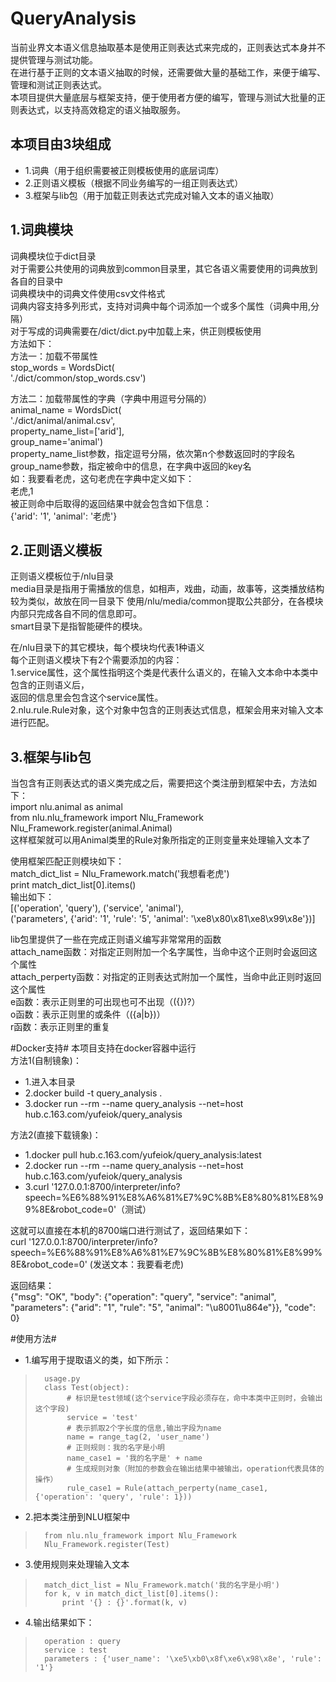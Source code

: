 # QueryAnalysis #

当前业界文本语义信息抽取基本是使用正则表达式来完成的，正则表达式本身并不提供管理与测试功能。  
在进行基于正则的文本语义抽取的时候，还需要做大量的基础工作，来便于编写、管理和测试正则表达式。  
本项目提供大量底层与框架支持，便于使用者方便的编写，管理与测试大批量的正则表达式，以支持高效稳定的语义抽取服务。  

## 本项目由3块组成 ##
* 1.词典（用于组织需要被正则模板使用的底层词库）  
* 2.正则语义模板（根据不同业务编写的一组正则表达式）  
* 3.框架与lib包（用于加载正则表达式完成对输入文本的语义抽取）  

## 1.词典模块 ##
词典模块位于dict目录  
对于需要公共使用的词典放到common目录里，其它各语义需要使用的词典放到各自的目录中  
词典模块中的词典文件使用csv文件格式  
词典内容支持多列形式，支持对词典中每个词添加一个或多个属性（词典中用,分隔）  
对于写成的词典需要在/dict/dict.py中加载上来，供正则模板使用  
方法如下：  
方法一：加载不带属性  
stop_words = WordsDict(  
    './dict/common/stop_words.csv')  

方法二：加载带属性的字典（字典中用逗号分隔的）  
animal_name = WordsDict(  
    './dict/animal/animal.csv',  
    property_name_list=['arid'],  
    group_name='animal')  
property_name_list参数，指定逗号分隔，依次第n个参数返回时的字段名  
group_name参数，指定被命中的信息，在字典中返回的key名  
如：我要看老虎，这句老虎在字典中定义如下：  
老虎,1  
被正则命中后取得的返回结果中就会包含如下信息：  
{'arid': '1', 'animal': '老虎'}  

## 2.正则语义模板 ##
正则语义模板位于/nlu目录  
media目录是指用于需播放的信息，如相声，戏曲，动画，故事等，这类播放结构较为类似，故放在同一目录下
使用/nlu/media/common提取公共部分，在各模块内部只完成各自不同的信息即可。  
smart目录下是指智能硬件的模块。  

在/nlu目录下的其它模块，每个模块均代表1种语义  
每个正则语义模块下有2个需要添加的内容：  
1.service属性，这个属性指明这个类是代表什么语义的，在输入文本命中本类中包含的正则语义后，  
返回的信息里会包含这个service属性。  
2.nlu.rule.Rule对象，这个对象中包含的正则表达式信息，框架会用来对输入文本进行匹配。  

## 3.框架与lib包 ##
当包含有正则表达式的语义类完成之后，需要把这个类注册到框架中去，方法如下：  
import nlu.animal as animal  
from nlu.nlu_framework import Nlu_Framework  
Nlu_Framework.register(animal.Animal)  
这样框架就可以用Animal类里的Rule对象所指定的正则变量来处理输入文本了  

使用框架匹配正则模块如下：  
match_dict_list = Nlu_Framework.match('我想看老虎')  
print  match_dict_list[0].items()  
输出如下：  
[('operation', 'query'), ('service', 'animal'),  
('parameters', {'arid': '1', 'rule': '5', 'animal': '\xe8\x80\x81\xe8\x99\x8e'})]  

lib包里提供了一些在完成正则语义编写非常常用的函数  
attach_name函数：对指定正则附加一个名字属性，当命中这个正则时会返回这个属性  
attach_perperty函数：对指定的正则表达式附加一个属性，当命中此正则时返回这个属性  
e函数：表示正则里的可出现也可不出现（({})?）  
o函数：表示正则里的或条件（({a|b})）  
r函数：表示正则里的重复  

#Docker支持#
本项目支持在docker容器中运行  
方法1(自制镜象)：  
* 1.进入本目录  
* 2.docker build -t query_analysis .  
* 3.docker run --rm --name query_analysis --net=host hub.c.163.com/yufeiok/query_analysis  

方法2(直接下载镜象)：  
* 1.docker pull hub.c.163.com/yufeiok/query_analysis:latest  
* 2.docker run --rm --name query_analysis --net=host hub.c.163.com/yufeiok/query_analysis  
* 3.curl '127.0.0.1:8700/interpreter/info?speech=%E6%88%91%E8%A6%81%E7%9C%8B%E8%80%81%E8%99%8E&robot_code=0'（测试）  

这就可以直接在本机的8700端口进行测试了，返回结果如下：  
curl '127.0.0.1:8700/interpreter/info?speech=%E6%88%91%E8%A6%81%E7%9C%8B%E8%80%81%E8%99%8E&robot_code=0' (发送文本：我要看老虎)  

返回结果：  
{"msg": "OK", "body": {"operation": "query", "service": "animal", "parameters": {"arid": "1", "rule": "5", "animal":   "\u8001\u864e"}}, "code": 0}  

#使用方法#
* 1.编写用于提取语义的类，如下所示：  
>		usage.py  
>		class Test(object):  
>		     # 标识是test领域(这个service字段必须存在，命中本类中正则时，会输出这个字段)  
>		     service = 'test'  
>		     # 表示抓取2个字长度的信息,输出字段为name  
>		     name = range_tag(2, 'user_name')
>		     # 正则规则：我的名字是小明
>		     name_case1 = '我的名字是' + name
>		     # 生成规则对象（附加的参数会在输出结果中被输出，operation代表具体的操作）
>		     rule_case1 = Rule(attach_perperty(name_case1, {'operation': 'query', 'rule': 1}))

* 2.把本类注册到NLU框架中  
>		from nlu.nlu_framework import Nlu_Framework  
>		Nlu_Framework.register(Test)  

* 3.使用规则来处理输入文本  
>		match_dict_list = Nlu_Framework.match('我的名字是小明')  
>		for k, v in match_dict_list[0].items():  
>			print '{} : {}'.format(k, v)  

* 4.输出结果如下：
>		operation : query  
>		service : test  
>		parameters : {'user_name': '\xe5\xb0\x8f\xe6\x98\x8e', 'rule': '1'}  
